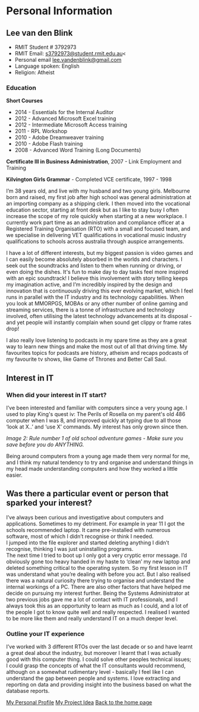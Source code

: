 # Personal Information

## Lee van den Blink
- RMIT Student # 3792973
- RMIT Email: s3792973@student.rmit.edu.au<
- Personal email lee.vandenblink@gmail.com
- Language spoken: English
- Religion: Atheist

### Education 

<b>Short Courses</b>
- 2014 - Essentials for the Internal Auditor
- 2012 - Advanced Microsoft Excel training
- 2012 - Intermediate Microsoft Access training
- 2011 - RPL Workshop
- 2010 - Adobe Dreamweaver training 
- 2010 - Adobe Flash training 
- 2008 - Advanced Word Training (Long Documents) 


<b>Certificate III in Business Administration</b>, 2007 - Link Employment and Training

<b>Kilvington Girls Grammar</b> - Completed VCE certificate, 1997 - 1998

I’m 38 years old, and live with my husband and two young girls.  Melbourne born and raised, my first job after high school was 
general administration at an importing company as a shipping clerk.  I then moved into the vocational education sector, starting at 
front desk but as I like to stay busy I often increase the scope of my role quickly when starting at a new workplace.  I currently 
work part time as an administration and compliance officer at a Registered Training Organisation (RTO) with a small and focused team, 
and we specialise in delivering VET qualifications in vocational music industry qualifications to schools across australia through 
auspice arrangements.

I have a lot of different interests, but my biggest passion is video games and I can easily become absolutely absorbed in the 
worlds and characters.  I seek out the soundtracks and listen to them when  running or driving, or even doing the dishes.  It's 
fun to make day to day tasks feel more inspired  with an epic soundtrack! I believe this involvement with story telling keeps my 
imagination active, and I’m incredibly inspired by the design and innovation that is continuously driving this ever evolving market, 
which I feel runs in parallel with the IT industry and its technology capabilities.  When you look at MMORPGS, MOBAs or any other 
number of online gaming and streaming services, there is a tonne of  infrastructure and technology involved, often utilising the 
latest technology advancements at its disposal - and yet people will instantly complain when sound get clippy or frame rates drop!

I also really love listening to podcasts in my spare time as they are a great way to learn new things and make the most out of all 
that driving time.  My favourites topics for podcasts are history, atheism and recaps podcasts of my favourite tv shows, like 
Game of Thrones and Better Call Saul.     

## Interest in IT

### When did your interest in IT start?

I’ve been interested and familiar with computers since a very young age.  I used to play King's quest iv: The Perils of Rosella 
on my parent's old 486 computer when I was 8, and improved quickly at typing due to all those ‘look at X..’ and ‘use X’ commands. 
My interest has only grown since then. 


<i>Image 2: Rule number 1 of old school adventure games - Make sure you save before you do ANYTHING.  </i>

Being around computers from a young age made them very normal for me, and I think my natural tendency to try and organise and 
understand things in my head made understanding computers and how they worked a little easier.  

## Was there a particular event or person that sparked your interest?

I’ve always been curious and investigative about computers and applications.  Sometimes to my detriment.  For example in year 11 I 
got the schools recommended laptop.  It came pre-installed with numerous software, most of which I didn’t recognise or think I needed.  
I jumped into the file explorer and started deleting anything I didn’t recognise, thinking I was just uninstalling programs.  
The next time I tried to boot up I only got a very cryptic error message.  I’d obviously gone too heavy handed in my haste to 
‘clean’ my new laptop and deleted something critical to the operating system.  So my first lesson in IT was understand what you’re 
dealing with before you act.  But I also realised there was a natural curiosity there trying to organise and understand the internal 
workings of a PC.  There are also other factors that have helped me decide on pursuing my interest further.  Being the Systems 
Administrator at two previous jobs gave me a lot of contact with IT professionals, and I always took this as an opportunity to learn 
as much as I could, and a lot of the people I got to know quite well and really respected.  I realised I wanted to be more like them 
and really understand IT on a much deeper level.     


### Outline your IT experience 
I’ve worked with 3 different RTOs over the last decade or so and have learnt a great deal about the industry, but moreover I 
learnt that I was actually good with this computer thing.  I could solve other peoples technical issues; I could grasp the concepts 
of what the IT consultants would recommend, although on a somewhat rudimentary level - basically I feel like I can understand the gap 
between people and systems.  I love extracting and reporting on data and providing insight into the business based on what the 
database reports.  


<a href="https://leevdb.github.io/Lee-van-den-Blink/profile.md">My Personal Profile</a>
<a href="https://leevdb.github.io/Lee-van-den-Blink/Project.md">My Project Idea</a>
<a href="https://leevdb.github.io/Lee-van-den-Blink/">Back to the home page</a>
